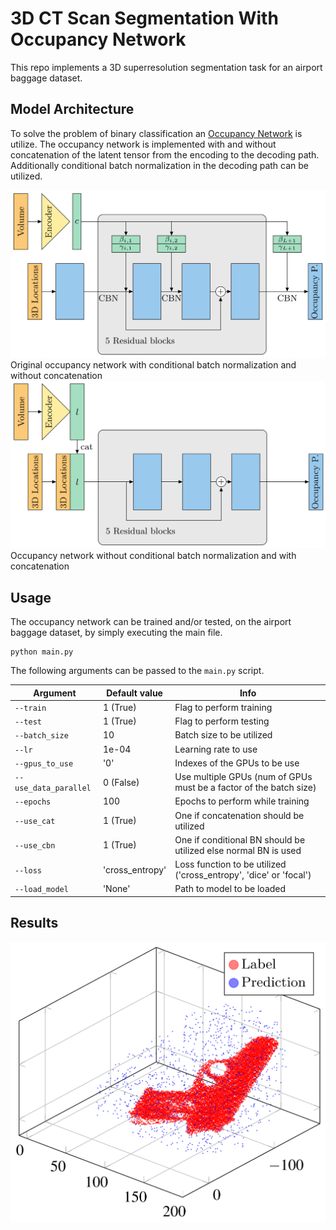 # 3D CT Scan Segmentation With Occupancy Network
This repo implements a 3D superresolution segmentation task for an airport baggage dataset.

## Model Architecture
To solve the problem of binary classification an 
[Occupancy Network](https://arxiv.org/pdf/1812.03828.pdf) is utilize. The occupancy network is implemented 
with and without concatenation of the latent tensor from the encoding to the decoding path. Additionally
conditional batch normalization in the decoding path can be utilized.

![text](images/O_Net_original.png)
Original occupancy network with conditional batch normalization and without concatenation
![text](images/O_Net_cat.png)
Occupancy network without conditional batch normalization and with concatenation

## Usage
The occupancy network can be trained and/or tested, on the airport baggage dataset, by simply executing the main file.

```
python main.py
```

The following arguments can be passed to the `main.py` script.

Argument | Default value | Info
--- | --- | ---
`--train` | 1 (True) | Flag to perform training
`--test` | 1 (True) | Flag to perform testing
`--batch_size` | 10 | Batch size to be utilized
`--lr` | 1e-04 | Learning rate to use
`--gpus_to_use` | '0' | Indexes of the GPUs to be use
`--use_data_parallel` | 0 (False) | Use multiple GPUs (num of GPUs must be a factor of the batch size)
`--epochs` | 100 | Epochs to perform while training
`--use_cat` | 1 (True) | One if concatenation should be utilized
`--use_cbn` | 1 (True) | One if conditional BN should be utilized else normal BN is used
`--loss` | 'cross_entropy' | Loss function to be utilized ('cross_entropy', 'dice' or 'focal')
`--load_model` | 'None' | Path to model to be loaded

## Results
![text](images/O_Net_plot.PNG)
